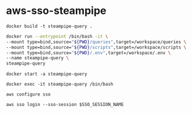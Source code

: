 # aws-sso-steampipe

`docker build -t steampipe-query .`

```bash
docker run --entrypoint /bin/bash -it \
--mount type=bind,source="${PWD}/queries",target=/workspace/queries \
--mount type=bind,source="${PWD}/scripts",target=/workspace/scripts \
--mount type=bind,source="${PWD}/.env",target=/workspace/.env \
--name steampipe-query \
steampipe-query 
```

`docker start -a steampipe-query`

`docker exec -it steampipe-query /bin/bash`

`aws configure sso`

`aws sso login --sso-session $SSO_SESSION_NAME`